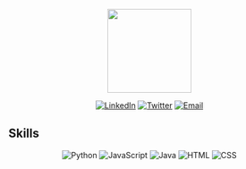 <p align="center">
  <img src="https://github.com/lhp3330.png" width="150" height="150" />
</p>

<p align="center">
  <a href="https://www.linkedin.com/in/your-name"><img alt="LinkedIn" src="https://img.shields.io/badge/LinkedIn-0077B5?style=flat-square&logo=linkedin&logoColor=white" /></a>
  <a href="https://twitter.com/your-twitter-handle"><img alt="Twitter" src="https://img.shields.io/badge/Twitter-1DA1F2?style=flat-square&logo=twitter&logoColor=white" /></a>
  <a href="mailto:your-email@example.com"><img alt="Email" src="https://img.shields.io/badge/Email-D14836?style=flat-square&logo=gmail&logoColor=white" /></a>
</p>


## Skills
<p align="center">
  <img alt="Python" src="https://img.shields.io/badge/Python-3776AB?style=flat-square&logo=python&logoColor=white" />
  <img alt="JavaScript" src="https://img.shields.io/badge/JavaScript-F7DF1E?style=flat-square&logo=javascript&logoColor=black" />
  <img alt="Java" src="https://img.shields.io/badge/Java-007396?style=flat-square&logo=java&logoColor=white" />
  <img alt="HTML" src="https://img.shields.io/badge/HTML-E34F26?style=flat-square&logo=html5&logoColor=white" />
  <img alt="CSS" src="https://img.shields.io/badge/CSS-1572B6?style=flat-square&logo=css3&logoColor=white" />
</p>



